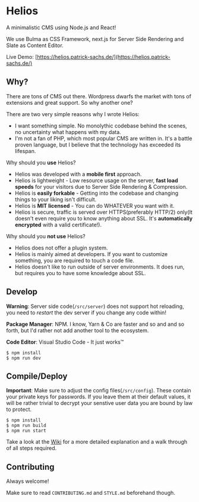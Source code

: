 # Helios

A minimalistic CMS using Node.js and React!

We use Bulma as CSS Framework, next.js for Server Side Rendering and Slate as Content Editor.

Live Demo: [https://helios.patrick-sachs.de/](https://helios.patrick-sachs.de/)

## Why?

There are tons of CMS out there. Wordpress dwarfs the market with tons of extensions and great support. So why another one?

There are two very simple reasons why I wrote Helios:

- I want something simple. No monolythic codebase behind the scenes, no uncertainty what happens with my data.
- I'm not a fan of PHP, which most popular CMS are written in. It's a battle proven language, but I believe that the technology has exceeded its lifespan.

Why should you **use** Helios?

- Helios was developed with a **mobile first** approach.
- Helios is lightweight - Low resource usage on the server, **fast load speeds** for your visitors due to Server Side Rendering & Compression.
- Helios is **easily forkable** - Getting into the codebase and changing things to your liking isn't difficult.
- Helios is **MIT licensed** - You can do WHATEVER you want with it.
- Helios is secure, traffic is served over HTTPS(preferably HTTP/2) only(It doesn't even require you to know anything about SSL. It's **automatically encrypted** with a valid certificate!).

Why should you **not use** Helios?

- Helios does not offer a plugin system.
- Helios is mainly aimed at developers. If you want to customize something, you are required to touch a code file.
- Helios doesn't like to run outside of server environments. It does run, but requires you to have some knowledge about SSL.

## Develop

**Warning**: Server side code(`/src/server`) does not support hot reloading, you need to *restart* the dev server if you change any code within!

**Package Manager**: NPM. I know, Yarn & Co are faster and so and and so forth, but I'd rather not add another tool to the ecosystem.

**Code Editor**: Visual Studio Code - It just works™️

```
$ npm install
$ npm run dev
```

## Compile/Deploy

**Important**: Make sure to adjust the config files(`/src/config`). These contain your private keys for passwords. If you leave them at their default values, it will be rather trivial to decrypt your senstive user data you are bound by law to protect.

```
$ npm install
$ npm run build
$ npm run start
```

Take a look at the [Wiki](https://github.com/PatrickSachs/helios/wiki) for a more detailed explanation and a walk through of all steps required.

## Contributing

Always welcome!

Make sure to read `CONTRIBUTING.md` and `STYLE.md` beforehand though.
